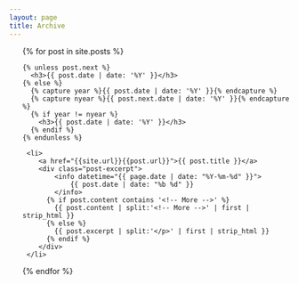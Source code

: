```yaml
---
layout: page
title: Archive
---
```

<ul>
  {% for post in site.posts %}

    {% unless post.next %}
      <h3>{{ post.date | date: '%Y' }}</h3>
    {% else %}
      {% capture year %}{{ post.date | date: '%Y' }}{% endcapture %}
      {% capture nyear %}{{ post.next.date | date: '%Y' }}{% endcapture %}
      {% if year != nyear %}
        <h3>{{ post.date | date: '%Y' }}</h3>
      {% endif %}
    {% endunless %}

     <li>
     	<a href="{{site.url}}{{post.url}}">{{ post.title }}</a>
     	<div class="post-excerpt">
     		<info datetime="{{ page.date | date: "%Y-%m-%d" }}">
          		{{ post.date | date: "%b %d" }}
        	</info>
          {% if post.content contains '<!-- More -->' %}
            {{ post.content | split:'<!-- More -->' | first | strip_html }}
          {% else %}
            {{ post.excerpt | split:'</p>' | first | strip_html }}
          {% endif %}
     	</div>
     </li>
  {% endfor %}
</ul>